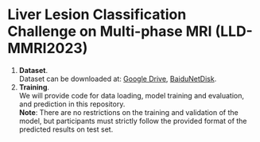 # Liver Lesion Classification Challenge on Multi-phase MRI (LLD-MMRI2023)
1. **Dataset**.   
Dataset can be downloaded at: [Google Drive](example.com), [BaiduNetDisk](example.com).     
2. **Training**.    
We will provide code for data loading, model training and evaluation, and prediction in this repository.     
**Note**: There are no restrictions on the training and validation of the model, but participants must strictly follow the provided format of the predicted results on test set.
